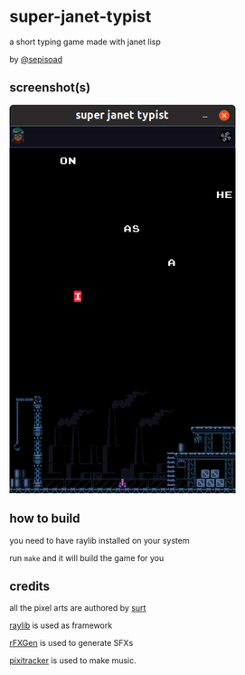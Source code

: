 # super-janet-typist

a short typing game made with janet lisp

by [@sepisoad](https://twitter.com/sepisoad)

## screenshot(s)

![janet-screenshot-1](assets/screenshot-1.png)

## how to build

you need to have raylib installed on your system

run `make` and it will build the game for you

## credits

all the pixel arts are authored by [surt](http://uninhabitant.com/)

[raylib](https://github.com/raysan5/raylib) is used as framework

[rFXGen](https://github.com/raysan5/rfxgen) is used to generate SFXs

[pixitracker](https://www.warmplace.ru/soft/pixitracker/) is used to make music.

